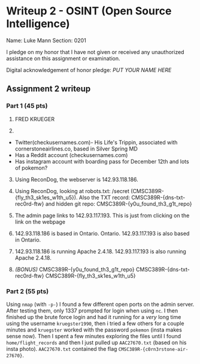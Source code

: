 Writeup 2 - OSINT (Open Source Intelligence)
======

Name: Luke Mann
Section: 0201

I pledge on my honor that I have not given or received any unauthorized assistance on this assignment or examination.

Digital acknowledgement of honor pledge: *PUT YOUR NAME HERE*

## Assignment 2 writeup

### Part 1 (45 pts)

1. FRED KRUEGER

2. 
* Twitter(checkusernames.com)- His Life's Trippin, associated with cornerstoneairlines.co, based in Silver Spring MD
* Has a Reddit account (checkusernames.com)
* Has instagram account with boarding pass for December 12th and lots of pokemon?

3.  Using ReconDog, the webserver is 142.93.118.186.

4. Using ReconDog, looking at robots.txt: /secret (CMSC389R-{fly_th3_sk1es_w1th_u5}). Also the TXT record: CMSC389R-{dns-txt-rec0rd-ftw} and hidden git repo: CMSC389R-{y0u_found_th3_g1t_repo}

5. The admin page links to 142.93.117.193. This is just from clicking on the link on the webpage

6. 142.93.118.186 is based in Ontario. Ontario. 142.93.117.193 is also based in Ontario.

7. 142.93.118.186 is running Apache 2.4.18. 142.93.117.193 is also running Apache 2.4.18.

8. *(BONUS)*
CMSC389R-{y0u_found_th3_g1t_repo}
CMSC389R-{dns-txt-rec0rd-ftw}
CMSC389R-{fly_th3_sk1es_w1th_u5}

### Part 2 (55 pts)
Using `nmap` (with `-p-`) I found a few different open ports on the admin server. After testing them, only 1337 prompted for login when using `nc`. I then finished up the brute force login and had it running for a _very_  long time using the username `kruegster1990`, then i tried a few others for a couple minutes and `kruegster` worked with the password `pokemon` (insta makes sense now). Then I spent a few minutes exploring the files until I found `home/flight_records` and then I just pulled up `AAC27670.txt` (based on his insta photo). `AAC27670.txt` contained the flag `CMSC389R-{c0rn3rstone-air-27670}`.
